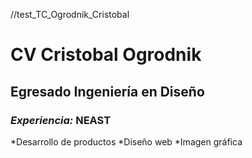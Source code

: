 //test_TC_Ogrodnik_Cristobal

# CV Cristobal Ogrodnik
## Egresado Ingeniería en Diseño

### *Experiencia:* NEAST

*Desarrollo de productos
*Diseño web
*Imagen gráfica
